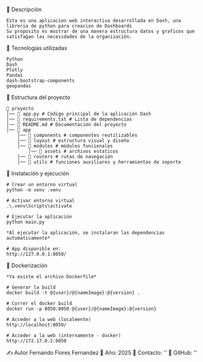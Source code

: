 📌 Descripción
    
    Esta es una aplicacion web interactiva desarrollada en Dash, una libreria de python para creacion de Dashboards
    Su proposito es mostrar de una manera estructura datos y graficos que satisfagan las necesidades de la organización.

🚀 Tecnologías utilizadas
    
    Python
    Dash
    Plotly
    Pandas
    dash-bootstrap-components
    geopandas

📂 Estructura del proyecto
    
    📂 proyecto
    │── 📄 app.py # Código principal de la aplicación Dash
    │── 📄 requirements.txt # Lista de dependencias
    │── 📄 README.md # Documentación del proyecto
    │── 📂 app
        │── 📁 components # componentes reutilizables
        │── 📁 layout # estructura visual y diseño
        │── 📁 modules # módulos funcionales
            │── 📁 assets # archivos estaticos
        │── 📁 routers # rutas de navegación
        │── 📁 utils # funciones auxiliares y herramientas de soporte

🔧 Instalación y ejecución
    
    # Crear un entorno virtual
    python -m venv .venv 
    
    # Activar entorno virtual
    .\.venv\Scripts\activate 
    
    # Ejecutar la aplicación
    python main.py 
    
    *Al ejecutar la aplicación, se instalaran las dependencias automaticamente*

    # App disponible en:
    http://127.0.0.1:8050/ 

🐳 Dockerización
    
    *Ya existe el archivo Dockerfile*
    
    # Generar la build
    docker build -t @{user}/@{nameImage}:@{version} .
    
    # Correr el docker build
    docker run -p 8050:8050 @{user}/@{nameImage}:@{version}
    
    # Acceder a la web (localmente)
    http://localhost:8050/
    
    # Acceder a la web (internamente - docker)
    http://172.17.0.2:8050

✍️ Autor
    Fernando Flores Fernandez
    📅 Año: 2025
    📧 Contacto: ''
    📂 GitHub: ''